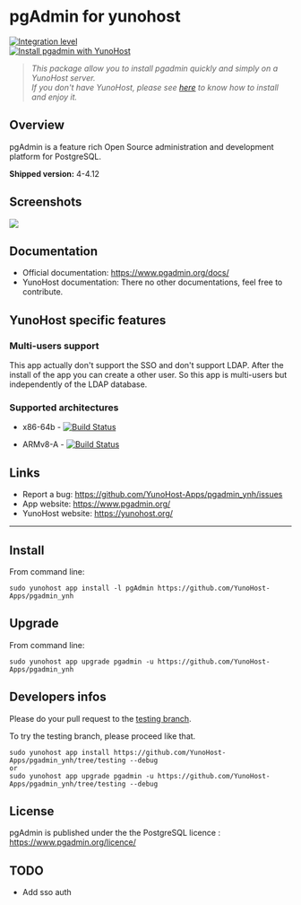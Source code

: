 pgAdmin for yunohost
====================

[![Integration level](https://dash.yunohost.org/integration/pgadmin.svg)](https://ci-apps.yunohost.org/ci/apps/pgadmin%20%28Community%29/lastBuild/consoleFull)  
[![Install pgadmin with YunoHost](https://install-app.yunohost.org/install-with-yunohost.png)](https://install-app.yunohost.org/?app=pgadmin)

> *This package allow you to install pgadmin quickly and simply on a YunoHost server.  
If you don't have YunoHost, please see [here](https://yunohost.org/#/install) to know how to install and enjoy it.*

Overview
--------

pgAdmin is a feature rich Open Source administration and development platform for PostgreSQL.

**Shipped version:** 4-4.12

Screenshots
-----------

![](https://www.pgadmin.org/static/img/screenshots/pgadmin4-welcome.png)

Documentation
-------------

 * Official documentation: https://www.pgadmin.org/docs/
 * YunoHost documentation: There no other documentations, feel free to contribute.

YunoHost specific features
--------------------------

### Multi-users support

This app actually don't support the SSO and don't support LDAP. After the install of the app you can create a other user. So this app is multi-users but independently of the LDAP database.

### Supported architectures

* x86-64b - [![Build Status](https://ci-apps.yunohost.org/ci/logs/pgadmin%20(Community).svg)](https://ci-apps.yunohost.org/ci/apps/pgadmin/)

* ARMv8-A - [![Build Status](https://ci-apps-arm.yunohost.org/ci/logs/pgadmin%20(Community).svg)](https://ci-apps-arm.yunohost.org/ci/apps/pgadmin/)


<!--Limitations
-----------

* Any known limitations.-->

<!--Additional informations
-----------------------

* Other informations you would add about this application-->

Links
-----

 * Report a bug: https://github.com/YunoHost-Apps/pgadmin_ynh/issues
 * App website: https://www.pgadmin.org/
 * YunoHost website: https://yunohost.org/

---

Install
-------

From command line:

`sudo yunohost app install -l pgAdmin https://github.com/YunoHost-Apps/pgadmin_ynh`

Upgrade
-------

From command line:

`sudo yunohost app upgrade pgadmin -u https://github.com/YunoHost-Apps/pgadmin_ynh`

Developers infos
----------------

Please do your pull request to the [testing branch](https://github.com/YunoHost-Apps/pgadmin_ynh/tree/testing).

To try the testing branch, please proceed like that.
```
sudo yunohost app install https://github.com/YunoHost-Apps/pgadmin_ynh/tree/testing --debug
or
sudo yunohost app upgrade pgadmin -u https://github.com/YunoHost-Apps/pgadmin_ynh/tree/testing --debug
```

License
-------

pgAdmin is published under the  the PostgreSQL licence : https://www.pgadmin.org/licence/

TODO
----

- Add sso auth
